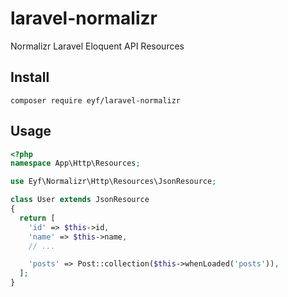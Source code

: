 # laravel-normalizr
Normalizr Laravel Eloquent API Resources

## Install

```
composer require eyf/laravel-normalizr
```

## Usage

```php
<?php
namespace App\Http\Resources;

use Eyf\Normalizr\Http\Resources\JsonResource;

class User extends JsonResource
{
  return [
    'id' => $this->id,
    'name' => $this->name,
    // ...

    'posts' => Post::collection($this->whenLoaded('posts')),
  ];
}
```
